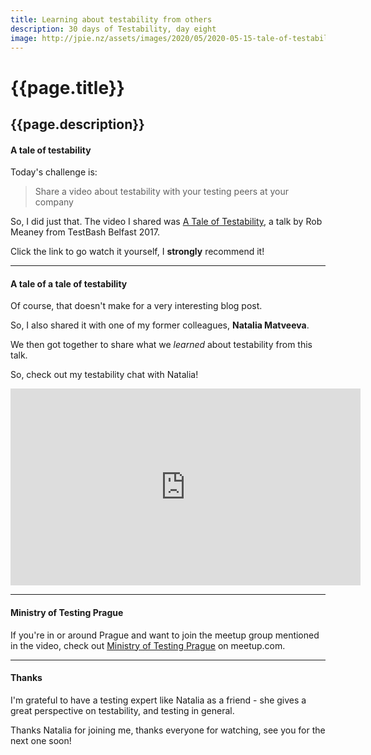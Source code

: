 ```yaml
---
title: Learning about testability from others
description: 30 days of Testability, day eight
image: http://jpie.nz/assets/images/2020/05/2020-05-15-tale-of-testability.png
---
```

# {{page.title}}
## {{page.description}}

#### A tale of testability

Today's challenge is:
> Share a video about testability with your testing peers at your company

So, I did just that.
The video I shared was [A Tale of Testability](https://www.ministryoftesting.com/dojo/lessons/a-tale-of-testability), a talk by Rob Meaney from TestBash Belfast 2017.

Click the link to go watch it yourself, I **strongly** recommend it!

<hr/>

#### A tale of a tale of testability

Of course, that doesn't make for a very interesting blog post.

So, I also shared it with one of my former colleagues, **Natalia Matveeva**.

We then got together to share what we *learned* about testability from this talk. 

So, check out my testability chat with Natalia!
<iframe width="560" height="315" src="https://www.youtube.com/embed/yqLrhiwxafE" frameborder="0" allow="accelerometer; autoplay; encrypted-media; gyroscope; picture-in-picture" allowfullscreen></iframe>


<hr/>

#### Ministry of Testing Prague

If you're in or around Prague and want to join the meetup group mentioned in the video, check out [Ministry of Testing Prague](https://www.meetup.com/Ministry-of-Testing-Prague/) on meetup.com.

<hr/>

#### Thanks

I'm grateful to have a testing expert like Natalia as a friend - she gives a great perspective on testability, and testing in general.

Thanks Natalia for joining me, thanks everyone for watching, see you for the next one soon!